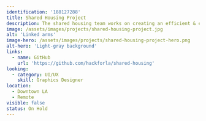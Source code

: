 ```yaml
---
identification: '188127288'
title: Shared Housing Project
description: The shared housing team works on creating an efficient & effective solution for matching multiple individuals who experience homelessness as potential co-tenants, and placing the matched individuals in suitable shared housing units.
image: /assets/images/projects/shared-housing-project.jpg
alt: 'Linked arms'
image-hero: /assets/images/projects/shared-housing-project-hero.png
alt-hero: 'Light-gray background'
links:
  - name: GitHub
    url: 'https://github.com/hackforla/shared-housing'
looking:
  - category: UI/UX
    skill: Graphics Designer
location:
  - Downtown LA
  - Remote
visible: false
status: On Hold
---
```

